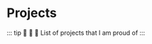 <script lang='ts' setup>
import Card from '../components/card.vue'
console.log(Card)
const a = 1
</script>

# Projects

::: tip :orange_heart: :yellow_heart: :green_heart:
List of projects that I am proud of
:::
<Card 
    title='@suxiong/eslint-config' 
    description="Suxiong's eslint config persets."
    link='https://github.com/YeSuX/eslint-config'
    icon='https://s3.bmp.ovh/imgs/2023/03/23/78207495117a55a2.png'
    ></Card>

<Card 
    title='google-translate-select' 
    description='A modern, high-performance monorepo project designed with 
        Google Translate JS SDK. Vue and react are supported!'
    link='https://github.com/i7eo/google-translate-select/commits?author=YeSuX'
    icon='https://s3.bmp.ovh/imgs/2023/03/23/c91f312c28fa8b88.png'
    ></Card>
